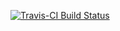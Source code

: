 
<!-- README.md is generated from README.Rmd. Please edit that file -->
[![Travis-CI Build Status](https://travis-ci.org/dis-organization/depsf.svg?branch=master)](https://travis-ci.org/)
